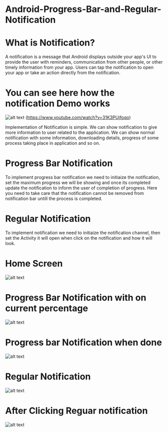 # Android-Progress-Bar-and-Regular-Notification

# What is Notification?
A notification is a message that Android displays outside your app's UI to provide the user with reminders, communication from other people, or other timely information from your app. Users can tap the notification to open your app or take an action directly from the notification.


# You can see here how the notification Demo works

![alt text](/atachments/youtube_thumbnail.png) (https://www.youtube.com/watch?v=31K3PUjfoqo)

Implementation of Notification is simple. We can show notification to give more information to user related to the application. We can show normal notification with some information, downloading details, progress of some process taking place in application and so on. 

# Progress Bar Notification 

To implement progress bar notification we need to initiaize the notification, set the maximum progress we will be showing and once its completed update the notification to inform the user of completion of progress. Here you need to take care that the notification cannot be removed from notification bar untill the process is completed. 


# Regular Notification

To implement notification we need to initiaize the notification channel, then set the Activity it will open when click on the notification and how it will look.

# Home Screen
![alt text](/atachments/notificatio_home_Screen.png)

# Progress Bar Notification with on current percentage

![alt text](/atachments/progress_bar_notification_with_progress.png)

# Progress bar Notification when done

![alt text](/atachments/progress_bar_notification_after_complete.png)

# Regular Notification

![alt text](/atachments/regular_notification.png)

# After Clicking Reguar notification

![alt text](/atachments/notification_on_click.png)






